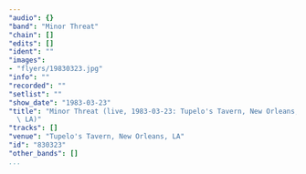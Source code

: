 ```yaml
---
"audio": {}
"band": "Minor Threat"
"chain": []
"edits": []
"ident": ""
"images":
- "flyers/19830323.jpg"
"info": ""
"recorded": ""
"setlist": ""
"show_date": "1983-03-23"
"title": "Minor Threat (live, 1983-03-23: Tupelo's Tavern, New Orleans,\
  \ LA)"
"tracks": []
"venue": "Tupelo's Tavern, New Orleans, LA"
"id": "830323"
"other_bands": []
...
```

